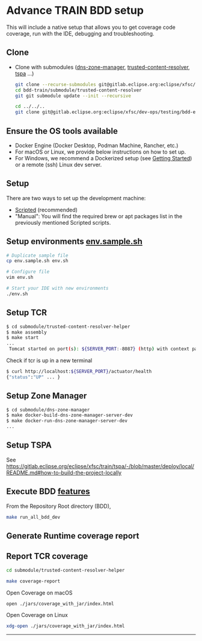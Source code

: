# Advance TRAIN BDD setup

This will include a native setup that allows you to get coverage code coverage,
run with the IDE,
debugging and troubleshooting.

## Clone
* Clone with submodules ([dns-zone-manager], [trusted-content-resolver], [tspa] ...)

  ```bash
  git clone --recurse-submodules git@gitlab.eclipse.org:eclipse/xfsc/train/BDD.git bdd-train
  cd bdd-train/submodule/trusted-content-resolver
  git git submodule update --init --recursive
  
  cd ../../..
  git clone git@gitlab.eclipse.org:eclipse/xfsc/dev-ops/testing/bdd-executor.git bdd-core
  ```

## Ensure the OS tools available

* Docker Engine (Docker Desktop, Podman Machine, Rancher, etc.)
* For macOS or Linux, we provide below instructions on how to set up.
* For Windows, we recommend a Dockerized setup (see [Getting Started](../README.md#getting-started)) or
  a remote (ssh) Linux dev server.

## Setup

There are two ways to set up the development machine:

- [Scripted](../deployment/bare_metal/README.md) (recommended)
- "Manual": You will find the required brew or apt packages list in the previously mentioned Scripted scripts.

## Setup environments [env.sample.sh](../env.sample.sh)

 ```bash
 # Duplicate sample file
 cp env.sample.sh env.sh

 # Configure file
 vim env.sh

 # Start your IDE with new environments
 ./env.sh
 ```

## Setup TCR

```bash
$ cd submodule/trusted-content-resolver-helper
$ make assembly
$ make start
...
 Tomcat started on port(s): ${SERVER_PORT:-8087} (http) with context path
```

Check if tcr is up in a new terminal

```bash  
$ curl http://localhost:${SERVER_PORT}/actuator/health
{"status":"UP" ... }
```

## Setup Zone Manager

```bash
$ cd submodule/dns-zone-manager
$ make docker-build-dns-zone-manager-server-dev
$ make docker-run-dns-zone-manager-server-dev
...
```

## Setup TSPA

See https://gitlab.eclipse.org/eclipse/xfsc/train/tspa/-/blob/master/deploy/local/README.md#how-to-build-the-project-locally

## Execute BDD [features](../features)

From the Repository Root directory (BDD),

```bash   
make run_all_bdd_dev
```

## Generate Runtime coverage report

## Report TCR coverage

```bash
cd submodule/trusted-content-resolver-helper
```

```bash
make coverage-report
```

Open Coverage on macOS

```bash
open ./jars/coverage_with_jar/index.html
```

Open Coverage on Linux
```bash
xdg-open ./jars/coverage_with_jar/index.html
```

----------------------------------------------------------------------------------
[dns-zone-manager]: https://gitlab.eclipse.org/eclipse/xfsc/train/dns-zone-manager
[trusted-content-resolver]: https://gitlab.eclipse.org/eclipse/xfsc/train/trusted-content-resolver
[tspa]: https://gitlab.eclipse.org/eclipse/xfsc/train/tspa



